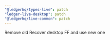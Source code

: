 ```yaml
---
"@ledgerhq/types-live": patch
"ledger-live-desktop": patch
"@ledgerhq/live-common": patch
---
```


Remove old Recover desktop FF and use new one
